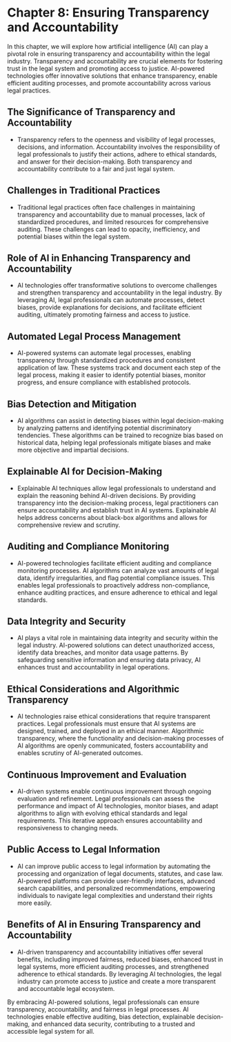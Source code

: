 Chapter 8: Ensuring Transparency and Accountability
===================================================

In this chapter, we will explore how artificial intelligence (AI) can play a pivotal role in ensuring transparency and accountability within the legal industry. Transparency and accountability are crucial elements for fostering trust in the legal system and promoting access to justice. AI-powered technologies offer innovative solutions that enhance transparency, enable efficient auditing processes, and promote accountability across various legal practices.

The Significance of Transparency and Accountability
---------------------------------------------------

* Transparency refers to the openness and visibility of legal processes, decisions, and information. Accountability involves the responsibility of legal professionals to justify their actions, adhere to ethical standards, and answer for their decision-making. Both transparency and accountability contribute to a fair and just legal system.

Challenges in Traditional Practices
-----------------------------------

* Traditional legal practices often face challenges in maintaining transparency and accountability due to manual processes, lack of standardized procedures, and limited resources for comprehensive auditing. These challenges can lead to opacity, inefficiency, and potential biases within the legal system.

Role of AI in Enhancing Transparency and Accountability
-------------------------------------------------------

* AI technologies offer transformative solutions to overcome challenges and strengthen transparency and accountability in the legal industry. By leveraging AI, legal professionals can automate processes, detect biases, provide explanations for decisions, and facilitate efficient auditing, ultimately promoting fairness and access to justice.

Automated Legal Process Management
----------------------------------

* AI-powered systems can automate legal processes, enabling transparency through standardized procedures and consistent application of law. These systems track and document each step of the legal process, making it easier to identify potential biases, monitor progress, and ensure compliance with established protocols.

Bias Detection and Mitigation
-----------------------------

* AI algorithms can assist in detecting biases within legal decision-making by analyzing patterns and identifying potential discriminatory tendencies. These algorithms can be trained to recognize bias based on historical data, helping legal professionals mitigate biases and make more objective and impartial decisions.

Explainable AI for Decision-Making
----------------------------------

* Explainable AI techniques allow legal professionals to understand and explain the reasoning behind AI-driven decisions. By providing transparency into the decision-making process, legal practitioners can ensure accountability and establish trust in AI systems. Explainable AI helps address concerns about black-box algorithms and allows for comprehensive review and scrutiny.

Auditing and Compliance Monitoring
----------------------------------

* AI-powered technologies facilitate efficient auditing and compliance monitoring processes. AI algorithms can analyze vast amounts of legal data, identify irregularities, and flag potential compliance issues. This enables legal professionals to proactively address non-compliance, enhance auditing practices, and ensure adherence to ethical and legal standards.

Data Integrity and Security
---------------------------

* AI plays a vital role in maintaining data integrity and security within the legal industry. AI-powered solutions can detect unauthorized access, identify data breaches, and monitor data usage patterns. By safeguarding sensitive information and ensuring data privacy, AI enhances trust and accountability in legal operations.

Ethical Considerations and Algorithmic Transparency
---------------------------------------------------

* AI technologies raise ethical considerations that require transparent practices. Legal professionals must ensure that AI systems are designed, trained, and deployed in an ethical manner. Algorithmic transparency, where the functionality and decision-making processes of AI algorithms are openly communicated, fosters accountability and enables scrutiny of AI-generated outcomes.

Continuous Improvement and Evaluation
-------------------------------------

* AI-driven systems enable continuous improvement through ongoing evaluation and refinement. Legal professionals can assess the performance and impact of AI technologies, monitor biases, and adapt algorithms to align with evolving ethical standards and legal requirements. This iterative approach ensures accountability and responsiveness to changing needs.

Public Access to Legal Information
----------------------------------

* AI can improve public access to legal information by automating the processing and organization of legal documents, statutes, and case law. AI-powered platforms can provide user-friendly interfaces, advanced search capabilities, and personalized recommendations, empowering individuals to navigate legal complexities and understand their rights more easily.

Benefits of AI in Ensuring Transparency and Accountability
----------------------------------------------------------

* AI-driven transparency and accountability initiatives offer several benefits, including improved fairness, reduced biases, enhanced trust in legal systems, more efficient auditing processes, and strengthened adherence to ethical standards. By leveraging AI technologies, the legal industry can promote access to justice and create a more transparent and accountable legal ecosystem.

By embracing AI-powered solutions, legal professionals can ensure transparency, accountability, and fairness in legal processes. AI technologies enable effective auditing, bias detection, explainable decision-making, and enhanced data security, contributing to a trusted and accessible legal system for all.
